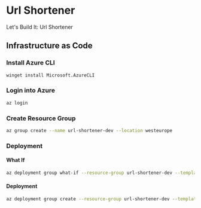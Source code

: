 # Url Shortener
Let's Build It: Url Shortener

## Infrastructure as Code

### Install Azure CLI

```bash
winget install Microsoft.AzureCLI
```

### Login into Azure

```bash
az login
```

### Create Resource Group

```bash
az group create --name url-shortener-dev --location westeurope
```

### Deployment

#### What If

```bash
az deployment group what-if --resource-group url-shortener-dev --template-file infrastructure/main.bicep
```

#### Deployment

```bash
az deployment group create --resource-group url-shortener-dev --template-file infrastructure/main.bicep
```